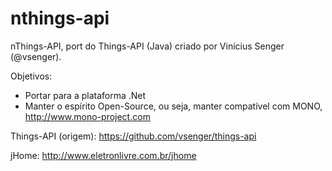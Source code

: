 nthings-api
===========

nThings-API, port do Things-API (Java) criado por Vinícius Senger (@vsenger).

Objetivos:

- Portar para a plataforma .Net
- Manter o espírito Open-Source, ou seja, manter compatível com MONO, http://www.mono-project.com


Things-API (origem): https://github.com/vsenger/things-api

jHome: http://www.eletronlivre.com.br/jhome


